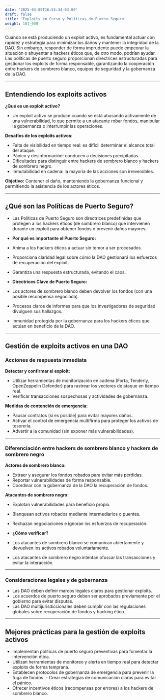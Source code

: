 ```yaml
---
date: '2025-03-09T16:55:34-03:00'
draft: false
title: 'Exploits en Curso y Políticas de Puerto Seguro'
weight: 101_000
---
```


Cuando se está produciendo un exploit activo, es fundamental actuar con rapidez y estrategia para minimizar los daños y mantener la integridad de la DAO. Sin embargo, responder de forma imprudente puede empeorar la situación o ahuyentar a hackers éticos que, de otro modo, podrían ayudar. Las políticas de puerto seguro proporcionan directrices estructuradas para gestionar los exploits de forma responsable, garantizando la cooperación entre hackers de sombrero blanco, equipos de seguridad y la gobernanza de la DAO.

---

## **Entendiendo los exploits activos**

**¿Qué es un exploit activo?**
- Un exploit activo se produce cuando se está abusando activamente de una vulnerabilidad, lo que permite a un atacante robar fondos, manipular la gobernanza o interrumpir las operaciones.

**Desafíos de los exploits activos:**
- Falta de visibilidad en tiempo real: es difícil determinar el alcance total del ataque.
- Pánico y desinformación: conducen a decisiones precipitadas.
- Dificultades para distinguir entre hackers de sombrero blanco y hackers de sombrero negro.
- Inmutabilidad en cadena: la mayoría de las acciones son irreversibles.

**Objetivo:** Contener el daño, manteniendo la gobernanza funcional y permitiendo la asistencia de los actores éticos.

---

## **¿Qué son las Políticas de Puerto Seguro?**

- Las Políticas de Puerto Seguro son directrices predefinidas que protegen a los hackers éticos (de sombrero blanco) que intervienen durante un exploit para obtener fondos o prevenir daños mayores.

- **Por qué es importante el Puerto Seguro:**
- Anima a los hackers éticos a actuar sin temor a ser procesados.
- Proporciona claridad legal sobre cómo la DAO gestionará los esfuerzos de recuperación del exploit.
- Garantiza una respuesta estructurada, evitando el caos.

- **Directrices Clave de Puerto Seguro:**
- Los actores de sombrero blanco deben devolver los fondos (con una posible recompensa negociada).
- Procesos claros de informes para que los investigadores de seguridad divulguen sus hallazgos.
- Inmunidad protegida por la gobernanza para los hackers éticos que actúan en beneficio de la DAO.

---

## **Gestión de exploits activos en una DAO**

### **Acciones de respuesta inmediata**
**Detectar y confirmar el exploit:**
- Utilizar herramientas de monitorización en cadena (Forta, Tenderly, OpenZeppelin Defender) para rastrear los vectores de ataque en tiempo real.
- Verificar transacciones sospechosas y actividades de gobernanza.

**Medidas de contención de emergencia:**
- Pausar contratos (si es posible) para evitar mayores daños.
- Activar el control de emergencia multifirma para proteger los activos de tesorería.
- Advertir a la comunidad (sin exponer más vulnerabilidades).

---

### **Diferenciación entre hackers de sombrero blanco y hackers de sombrero negro**
**Actores de sombrero blanco:**
- Extraer y asegurar los fondos robados para evitar más pérdidas.
- Reportar vulnerabilidades de forma responsable.
- Coordinar con la gobernanza de la DAO la recuperación de fondos.

**Atacantes de sombrero negro:**
- Explotan vulnerabilidades para beneficio propio.
- Blanquean activos robados mediante intermediarios o puentes.
- Rechazan negociaciones e ignoran los esfuerzos de recuperación.

- **¿Cómo verificar?**
- Los atacantes de sombrero blanco se comunican abiertamente y devuelven los activos robados voluntariamente.
- Los atacantes de sombrero negro intentan ofuscar las transacciones y evitar la interacción.

---

### **Consideraciones legales y de gobernanza**
- Las DAO deben definir marcos legales claros para gestionar exploits.
- Los acuerdos de puerto seguro deben ser aprobados previamente por el gobierno para evitar disputas.
- Las DAO multijurisdiccionales deben cumplir con las regulaciones globales sobre recuperación de fondos y hacking ético.

---

## **Mejores prácticas para la gestión de exploits activos**

- Implementan políticas de puerto seguro preventivas para fomentar la intervención ética.
- Utilizan herramientas de monitoreo y alerta en tiempo real para detectar exploits de forma temprana.
- Establecen protocolos de gobernanza de emergencia para prevenir la fuga de fondos. - Crear estrategias de comunicación claras para evitar el pánico.
- Ofrecer incentivos éticos (recompensas por errores) a los hackers de sombrero blanco.